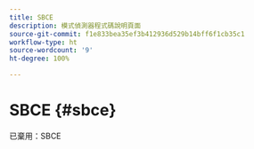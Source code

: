 ```yaml
---
title: SBCE
description: 模式偵測器程式碼說明頁面
source-git-commit: f1e833bea35ef3b412936d529b14bff6f1cb35c1
workflow-type: ht
source-wordcount: '9'
ht-degree: 100%

---
```



# SBCE {#sbce}

已棄用：SBCE
